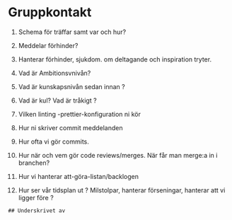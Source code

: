 
# Gruppkontakt

1.  Schema för träffar samt var och hur? 


3.  Meddelar förhinder?


4.  Hanterar förhinder, sjukdom. om deltagande och inspiration tryter.



5.  Vad är Ambitionsvnivån?


6.  Vad är kunskapsnivån sedan innan ?


7.  Vad är kul? Vad är tråkigt ?


8.  Vilken linting -prettier-konfiguration ni kör


9.  Hur ni skriver commit meddelanden


10.  Hur ofta vi gör commits.


11.  Hur när och vem gör code reviews/merges. När får man merge:a in i branchen?


12.  Hur vi hanterar att-göra-listan/backlogen


13.  Hur ser vår tidsplan ut ? Milstolpar, hanterar förseningar, hanterar att vi ligger före ?
    
    
    ## Underskrivet av
    
